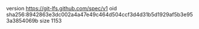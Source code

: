 version https://git-lfs.github.com/spec/v1
oid sha256:8942863e3dc002a4a47e49c464d504ccf3d4d31b5d1929af5b3e953a3854069b
size 1153
